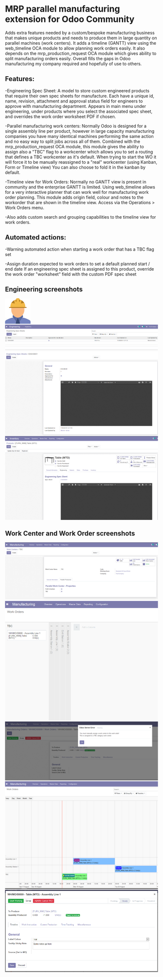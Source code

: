 # MRP parallel manufacturing extension for Odoo Community

Adds extra features needed by a custom/bespoke manufacturing business that makes unique products and needs to produce them in large quantity on parallel machines (work centers). It adds a timeline (GANTT) view using the web_timeline OCA module to allow planning work orders easily.
It also depends on the mrp_production_request OCA module which gives ability to split manufacturing orders easily.
Overall fills the gaps in Odoo manufacturing my company required and hopefully of use to others.

## Features:

-Engineering Spec Sheet: A model to store custom engineered products that require their own spec sheets for manufacture.
Each have a unique id, name, revision, attachment and approval status field for engineers to approve with manufacturing department.
Appears in main menu under engineering, under products where you select the associated spec sheet, and overrides the work order worksheet PDF if chosen.

-Parallel manufacturing work centers: Normally Odoo is designed for a single assembly line per product, however in large capacity manufacturing companies you have many identical machines performing the same action and no easy way to split jobs across all of them.
Combined with the mrp_production_request OCA module, this module gives the ability to assign also a "TBC" flag to a workcenter which allows you to set a routing that defines a TBC workcenter as it's default. When trying to start the WO it will force it to be manually reassigned to a "real" workcenter (using Kanban, Form or Timeline view)
You can also choose to fold it in the kanban by default.

-Timeline view for Work Orders: Normally no GANTT view is present in community and the enterprise GANTT is limited. Using web_timeline allows for a very interactive planner that can work well for manufacturing work order planning. This module adds origin field, colour and notes to the workorder that are shown in the timeline view.
Access via the Operations > Work Orders menu.

-Also adds custom search and grouping capabilities to the timeline view for work orders.

## Automated actions:

-Warning automated action when starting a work order that has a TBC flag set

-Assign duration expected to work orders to set a default planned start / end date
If an engineering spec sheet is assigned to this product, override the work order "worksheet" field with the custom PDF spec sheet

## Engineering screenshots
![Alt text](/static/img/icon.jpg?raw=true "Engineering")
![Alt text](/static/img/engspecsheets-1.PNG?raw=true "Engineering Spec Sheet list")
![Alt text](/static/img/engspecsheets-2.PNG?raw=true "Engineering Spec Sheet form")
![Alt text](/static/img/engspecsheets-3.PNG?raw=true "Engineering Spec Sheet assigned to product")
## Work Center and Work Order screenshots
![Alt text](/static/img/workcenter-1.PNG?raw=true "Work Center extra fields")
![Alt text](/static/img/workorders-1.PNG?raw=true "Work Order kanban all stages")
![Alt text](/static/img/workorders-2.PNG?raw=true "Work Order TBC warning")
![Alt text](/static/img/workorders-3.PNG?raw=true "Work Order planner")
![Alt text](/static/img/workorders-4.PNG?raw=true "Work Order planner custom fields")
